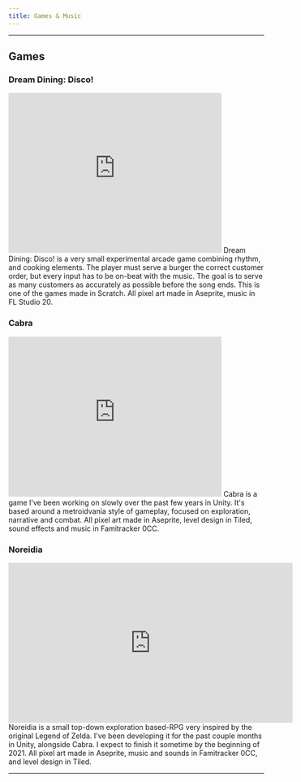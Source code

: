 ```yaml
---
title: Games & Music
---
```

 
---
## Games
### Dream Dining: Disco!
<iframe width="420" height="315" src="https://www.youtube.com/embed/J5qicULEyyA" frameborder="0" allow="accelerometer; autoplay; encrypted-media; gyroscope; picture-in-picture" allowfullscreen></iframe>
Dream Dining: Disco! is a very small experimental arcade game combining rhythm, and cooking elements. The player must serve a burger the correct customer order, but every input has to be on-beat with the music. The goal is to serve as many customers as accurately as possible before the song ends. This is one of the games made in Scratch.
All pixel art made in Aseprite, music in FL Studio 20.

### Cabra
<iframe width="420" height="315" src="https://www.youtube.com/embed/pqednm-uVrk" frameborder="0" allow="accelerometer; autoplay; encrypted-media; gyroscope; picture-in-picture" allowfullscreen></iframe>
Cabra is a game I've been working on slowly over the past few years in Unity. It's based around a metroidvania style of gameplay, focused on exploration, narrative and combat.
All pixel art made in Aseprite, level design in Tiled, sound effects and music in Famitracker 0CC.

### Noreidia
<iframe width="560" height="315" src="https://www.youtube.com/embed/ec8_cgII_uo" frameborder="0" allow="accelerometer; autoplay; clipboard-write; encrypted-media; gyroscope; picture-in-picture" allowfullscreen></iframe>
Noreidia is a small top-down exploration based-RPG very inspired by the original Legend of Zelda. I've been developing it for the past couple months in Unity, alongside Cabra.
I expect to finish it sometime by the beginning of 2021.
All pixel art made in Aseprite, music and sounds in Famitracker 0CC, and level design in Tiled.

---
